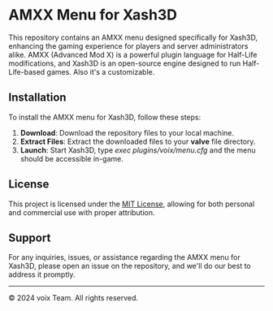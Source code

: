 # AMXX Menu for Xash3D

This repository contains an AMXX menu designed specifically for Xash3D, enhancing the gaming experience for players and server administrators alike. AMXX (Advanced Mod X) is a powerful plugin language for Half-Life modifications, and Xash3D is an open-source engine designed to run Half-Life-based games. Also it's a customizable.

## Installation

To install the AMXX menu for Xash3D, follow these steps:

1. **Download**: Download the repository files to your local machine.
2. **Extract Files**: Extract the downloaded files to your **valve** file directory.
3. **Launch**: Start Xash3D, type *exec plugins/voix/menu.cfg* and the menu should be accessible in-game.

## License

This project is licensed under the [MIT License](LICENSE.md), allowing for both personal and commercial use with proper attribution.

## Support

For any inquiries, issues, or assistance regarding the AMXX menu for Xash3D, please open an issue on the repository, and we'll do our best to address it promptly.

---

&copy; 2024 voix Team. All rights reserved.
